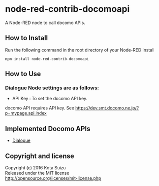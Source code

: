# node-red-contrib-docomoapi

A Node-RED node to call docomo APIs.

## How to Install

Run the following command in the root directory of your Node-RED install

```
npm install node-red-contrib-docomoapi
```

## How to Use

### Dialogue Node settings are as follows:
- API Key : To set the docomo API key.  

docomo API requires API key. See https://dev.smt.docomo.ne.jp/?p=mypage.api.index


Implemented Docomo APIs
--------------------------

* [Dialogue](https://dev.smt.docomo.ne.jp/?p=docs.api.page&api_docs_id=5)

## Copyright and license

Copyright (c) 2016 Kota Suizu  
Released under the MIT license  
http://opensource.org/licenses/mit-license.php
